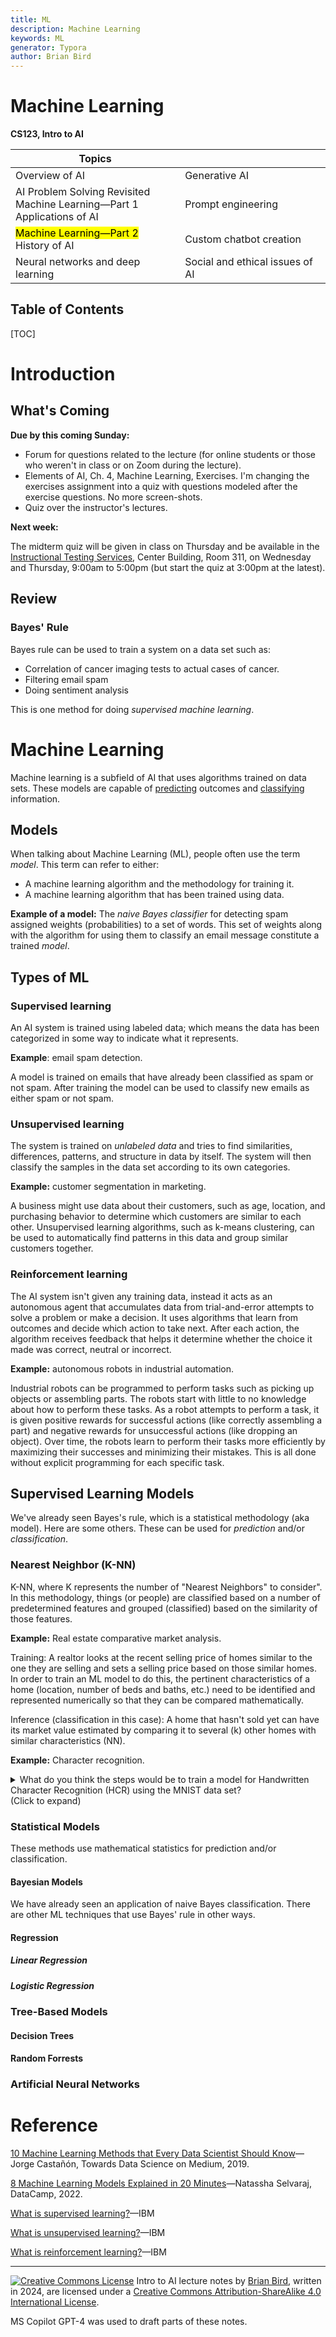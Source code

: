 ```yaml
---
title: ML
description: Machine Learning
keywords: ML
generator: Typora
author: Brian Bird
---
```


<h1>Machine Learning</h1>

**CS123, Intro to AI**

| Topics                                                       |                                 |
| ------------------------------------------------------------ | ------------------------------- |
| Overview of AI                                               | Generative AI                   |
| AI Problem Solving Revisited<br />Machine Learning&mdash;Part 1<br />Applications of AI | Prompt engineering              |
| <mark>Machine Learning&mdash;Part 2</mark><br />History of AI | Custom chatbot creation         |
| Neural networks and deep learning                            | Social and ethical issues of AI |



<h2>Table of Contents</h2>

[TOC]

# Introduction

## What's Coming

**Due by this coming Sunday:**

- Forum for questions related to the lecture (for online students or those who weren't in class or on Zoom during the lecture).
- Elements of AI, Ch. 4, Machine Learning, Exercises. 
  I'm changing the exercises assignment into a quiz with questions modeled after the exercise questions. No more screen-shots.
- Quiz over the instructor's lectures.

**Next week:**

The midterm quiz will be given in class on Thursday and be available in the [Instructional Testing Services](https://www.lanecc.edu/get-support/academic-support/instructional-testing-services), Center Building, Room 311, on Wednesday and Thursday, 9:00am to 5:00pm (but start the quiz at 3:00pm at the latest).

## Review

### Bayes' Rule

Bayes rule can be used to train a system on a data set such as:

- Correlation of cancer imaging tests to actual cases of cancer.
- Filtering email spam
- Doing sentiment analysis

This is one method for doing *supervised* *machine learning*.



# Machine Learning

Machine learning is a subfield of AI that uses algorithms trained on data sets. These models are capable of <u>predicting</u> outcomes and <u>classifying</u> information.

## Models

When talking about Machine Learning (ML), people often use the term *model*. This term can refer to either:

-  A machine learning algorithm and the methodology for training it.
- A machine learning algorithm that has been trained using data.

**Example of a model:** The *naive Bayes classifier* for detecting spam assigned weights (probabilities) to a set of words. This set of weights along with the algorithm for using them to classify an email message constitute a trained *model*.

## Types of ML

### Supervised learning 

An AI system is trained using labeled data; which means the data has been categorized in some way to indicate what it represents. 

**Example**: email spam detection.

A model is trained on emails that have already been classified as spam or not spam. After training the model can be used to classify new emails as either spam or not spam.

### Unsupervised learning

The system is trained on *unlabeled data* and tries to find similarities, differences, patterns, and structure in data by itself. The system will then classify the samples in the data set according to its own categories.

**Example:** customer segmentation in marketing. 

A business might use data about their customers, such as age, location, and purchasing behavior to determine which customers are similar to each other. Unsupervised learning algorithms, such as k-means clustering, can be used to automatically find patterns in this data and group similar customers together.



### Reinforcement learning

The AI system isn't given any training data, instead it acts as an autonomous agent that accumulates data from trial-and-error attempts to solve a problem or make a decision. It uses algorithms that learn from outcomes and decide which action to take next. After each action, the algorithm receives feedback that helps it determine whether the choice it made was correct, neutral or incorrect.

**Example:** autonomous robots in industrial automation. 

Industrial robots can be programmed to perform tasks such as picking up objects or assembling parts. The robots start with little to no knowledge about how to perform these tasks. As a robot attempts to perform a task, it is given positive rewards for successful actions (like correctly assembling a part) and negative rewards for unsuccessful actions (like dropping an object). Over time, the robots learn to perform their tasks more efficiently by maximizing their successes and minimizing their mistakes. This is all done without explicit programming for each specific task.



## Supervised Learning Models

We've already seen Bayes's rule, which is a statistical methodology (aka model). Here are some others. These can be used for *prediction* and/or *classification*.

### Nearest Neighbor (K-NN)

K-NN, where K represents the number of "Nearest Neighbors" to consider". In this methodology, things (or people) are classified based on a number of predetermined features and grouped (classified) based on the similarity of those features.

**Example:** Real estate comparative market analysis.

Training: A realtor looks at the recent selling price of homes similar to the one they are selling and sets a selling price based on those similar homes. In order to train an ML model to do this, the pertinent characteristics of a home (location, number of beds and baths, etc.) need to be identified and represented numerically so that they can be compared mathematically.

Inference (classification in this case): A home that hasn't sold yet can have its market value estimated by comparing it to several (k) other homes with similar characteristics (NN).

**Example:** Character recognition.

<details>
  <summary>What do you think the steps would be to train a model for Handwritten Character Recognition (HCR) using the MNIST data set?<br>(Click to expand)</summary>
<h4>Training the Model</h4>
<ul>
  <li><b>Data Collection:</b> Gather a large dataset of handwritten characters, each labeled with their correct character (such as the MNIST).</li>
  <li><b>Feature Extraction:</b> Convert each handwritten character into a feature vector. The features could include pixel locations, corner coordinates, location and nmuber of open spaces enclosed by loops, etc.</li>
  <li><b>Model Training:</b> The K-NN algorithm doesn’t require an explicit training step. Instead, it stores all the feature vectors and their corresponding labels.</li>
</ul>
<h4>Classification Using the Trained Model</h4>
<ul>
  <li><b>New Character Introduction:</b> When a new, unknown handwritten character is introduced, convert it into a feature vector using the same method used during training.</li>
  <li><b>Distance Calculation:</b> The K-NN algorithm calculates the distance between the new character and all the known characters in the training set.</li>
  <li><b>Finding Nearest Neighbors:</b> The algorithm identifies the ‘k’ (some number) closest known characters to the new character.</li>
  <li><b>Majority Voting:</b> The new character is assigned the label that is most common among its ‘k’ nearest neighbors.</li>
</ul>
</details>




### Statistical Models

These methods use mathematical statistics for prediction and/or classification.

#### Bayesian Models

We have already seen an application of naive Bayes classification. There are other ML techniques that use Bayes' rule in other ways.

#### Regression

##### Linear Regression



##### Logistic Regression



### Tree-Based Models

#### Decision Trees

#### Random Forrests



### Artificial Neural Networks



# Reference

[10 Machine Learning Methods that Every Data Scientist Should Know](https://medium.com/towards-data-science/10-machine-learning-methods-that-every-data-scientist-should-know-3cc96e0eeee9)&mdash;Jorge Castañón, Towards Data Science on Medium, 2019.

[8 Machine Learning Models Explained in 20 Minutes](https://www.datacamp.com/blog/machine-learning-models-explained)&mdash;Natassha Selvaraj, DataCamp, 2022.

[What is supervised learning?](https://www.ibm.com/topics/supervised-learning)&mdash;IBM

[What is unsupervised learning?](https://www.ibm.com/topics/unsupervised-learning)&mdash;IBM

[What is reinforcement learning?](https://www.ibm.com/topics/reinforcement-learning)&mdash;IBM

---

[![Creative Commons License](https://i.creativecommons.org/l/by-sa/4.0/88x31.png)](http://creativecommons.org/licenses/by-sa/4.0/) Intro to AI lecture notes by [Brian Bird](https://profbird.dev), written in <time>2024</time>, are licensed under a [Creative Commons Attribution-ShareAlike 4.0 International License](http://creativecommons.org/licenses/by-sa/4.0/). 

MS Copilot GPT-4 was used to draft parts of these notes.